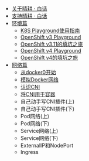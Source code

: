 * [关于晴耕 · 白话](understanding-tech-for-dummies.md)
* [支持晴耕 · 白话](donate.md)
* [环境篇](all-in-one-playground.md)
  * [K8S Playground使用指南](all-in-one-k8s-playground.md)
  * [OpenShift v3 Playground](all-in-one-openshift-playground.md)
  * [OpenShift v3.11的填坑之旅](openshift-v3-trap-and-pitfalls.md)
  * [OpenShift v4 Playground](all-in-one-openshift-v4-playground.md)
  * [OpenShift v4的填坑之旅](openshift-v4-trap-and-pitfalls)
* [网络篇](k8s-net.md)
  * [从docker0开始](k8s-net-docker0.md)
  * [模拟Docker网络](k8s-net-mimic-docker.md)
  * [认识CNI](k8s-net-cni.md)
  * [将CNI用于容器](k8s-net-cni-docker-rkt.md)
  * 自己动手写CNI插件(上)
  * 自己动手写CNI插件(下)
  * Pod网络(上)
  * Pod网络(下)
  * Service网络(上)
  * Service网络(下)
  * ExternalIP和NodePort
  * Ingress
